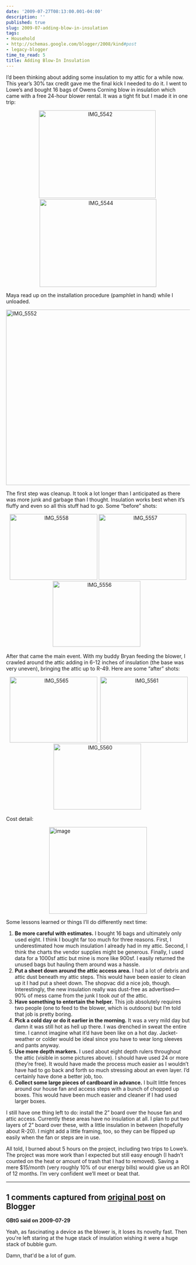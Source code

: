 ```yaml
---
date: '2009-07-27T08:13:00.001-04:00'
description: ''
published: true
slug: 2009-07-adding-blow-in-insulation
tags:
- Household
- http://schemas.google.com/blogger/2008/kind#post
- legacy-blogger
time_to_read: 5
title: Adding Blow-In Insulation
---
```


<p>I’d been thinking about adding some insulation to my attic for a while now. This year’s 30% tax credit gave me the final kick I needed to do it. I went to Lowe’s and bought 16 bags of Owens Corning blow in insulation which came with a free 24-hour blower rental. It was a tight fit but I made it in one trip:</p>  <p align="center"><a href="http://lh4.ggpht.com/_IKD9WtY5kxU/Sm2ZwkEwp5I/AAAAAAAAAa8/Yt5ezfp9zqw/s1600-h/IMG_5542%5B8%5D.jpg"><img alt="IMG_5542" border="0" height="240" src="http://lh5.ggpht.com/_IKD9WtY5kxU/Sm2ZxI3HrUI/AAAAAAAAAbA/XJEYysWVbjM/IMG_5542_thumb.jpg?imgmax=800" style="border-bottom: 0px; border-left: 0px; display: inline; margin-left: 0px; border-top: 0px; margin-right: 0px; border-right: 0px;" title="IMG_5542" width="320" /></a>&#160;<a href="http://lh5.ggpht.com/_IKD9WtY5kxU/Sm2Zx6tkrcI/AAAAAAAAAbE/SWKTZogmSCU/s1600-h/IMG_5544%5B5%5D.jpg"><img alt="IMG_5544" border="0" height="240" src="http://lh5.ggpht.com/_IKD9WtY5kxU/Sm2ZyqNNA3I/AAAAAAAAAbM/2xApX6WmS7k/IMG_5544_thumb.jpg?imgmax=800" style="border-bottom: 0px; border-left: 0px; display: inline; margin-left: 0px; border-top: 0px; margin-right: 0px; border-right: 0px;" title="IMG_5544" width="320" /></a> </p>  <p align="left">Maya read up on the installation procedure (pamphlet in hand) while I unloaded.</p>  <p></p>  <p><img alt="IMG_5552" border="0" height="480" src="http://lh3.ggpht.com/_IKD9WtY5kxU/Sm2Zy3QqymI/AAAAAAAAAbQ/TfuRafRBs38/IMG_5552%5B3%5D.jpg?imgmax=800" style="border-bottom: 0px; border-left: 0px; display: block; float: none; margin-left: auto; border-top: 0px; margin-right: auto; border-right: 0px;" title="IMG_5552" width="640" /> </p>  <p>The first step was cleanup. It took a lot longer than I anticipated as there was more junk and garbage than I thought. Insulation works best when it’s fluffy and even so all this stuff had to go. Some “before” shots:</p>  <p align="center"><a href="http://lh4.ggpht.com/_IKD9WtY5kxU/Sm2Zz-kXleI/AAAAAAAAAbU/iYYdY373kTI/s1600-h/IMG_5558%5B7%5D.jpg"><img alt="IMG_5558" border="0" height="180" src="http://lh6.ggpht.com/_IKD9WtY5kxU/Sm2Z0W6ztnI/AAAAAAAAAbY/RGwX4VI5f9o/IMG_5558_thumb.jpg?imgmax=800" style="border-bottom: 0px; border-left: 0px; display: inline; margin-left: 0px; border-top: 0px; margin-right: 0px; border-right: 0px;" title="IMG_5558" width="240" /></a> <a href="http://lh4.ggpht.com/_IKD9WtY5kxU/Sm2Z1ayJBDI/AAAAAAAAAbc/llKKk_cbbCE/s1600-h/IMG_5557%5B6%5D.jpg"><img alt="IMG_5557" border="0" height="180" src="http://lh6.ggpht.com/_IKD9WtY5kxU/Sm2Z19Cl-bI/AAAAAAAAAbg/GXzDvtbLZfE/IMG_5557_thumb.jpg?imgmax=800" style="border-bottom: 0px; border-left: 0px; display: inline; margin-left: 0px; border-top: 0px; margin-right: 0px; border-right: 0px;" title="IMG_5557" width="240" /></a> <a href="http://lh4.ggpht.com/_IKD9WtY5kxU/Sm2Z21CL6iI/AAAAAAAAAbk/uNgIxz423z4/s1600-h/IMG_5556%5B10%5D.jpg"><img alt="IMG_5556" border="0" height="180" src="http://lh3.ggpht.com/_IKD9WtY5kxU/Sm2Z3ezQIoI/AAAAAAAAAbo/vovEwBDLeXw/IMG_5556_thumb.jpg?imgmax=800" style="border-bottom: 0px; border-left: 0px; display: inline; margin-left: 0px; border-top: 0px; margin-right: 0px; border-right: 0px;" title="IMG_5556" width="240" /></a>&#160;&#160; </p>  <p></p>  <p></p>  <p></p>  <p></p>  <p>After that came the main event. With my buddy Bryan feeding the blower, I crawled around the attic adding in 6-12 inches of insulation (the base was very uneven), bringing the attic up to R-49. Here are some “after” shots:</p>  <p align="center">&#160;<a href="http://lh4.ggpht.com/_IKD9WtY5kxU/Sm2Z4dcFNnI/AAAAAAAAAbs/38-GfG9kmos/s1600-h/IMG_5565%5B5%5D.jpg"><img alt="IMG_5565" border="0" height="180" src="http://lh6.ggpht.com/_IKD9WtY5kxU/Sm2Z48-VlfI/AAAAAAAAAbw/_Ip8qa-ZUKM/IMG_5565_thumb.jpg?imgmax=800" style="border-bottom: 0px; border-left: 0px; display: inline; margin-left: 0px; border-top: 0px; margin-right: 0px; border-right: 0px;" title="IMG_5565" width="240" /></a>&#160; <a href="http://lh3.ggpht.com/_IKD9WtY5kxU/Sm2Z5YwM8nI/AAAAAAAAAb0/wa2GnBbkVJA/IMG_5561%5B5%5D.jpg?imgmax=800"><img alt="IMG_5561" border="0" height="180" src="http://lh6.ggpht.com/_IKD9WtY5kxU/Sm2Z6O5ci9I/AAAAAAAAAb8/Za38sbkP0XQ/IMG_5561_thumb.jpg?imgmax=800" style="border-bottom: 0px; border-left: 0px; display: inline; margin-left: 0px; border-top: 0px; margin-right: 0px; border-right: 0px;" title="IMG_5561" width="240" /></a> <a href="http://lh6.ggpht.com/_IKD9WtY5kxU/Sm2Z662J8pI/AAAAAAAAAcA/mhFODMNeDYQ/s1600-h/IMG_5560%5B9%5D.jpg"><img alt="IMG_5560" border="0" height="180" src="http://lh5.ggpht.com/_IKD9WtY5kxU/Sm2Z7XDid-I/AAAAAAAAAcE/j1bqFdHqtC4/IMG_5560_thumb.jpg?imgmax=800" style="border-bottom: 0px; border-left: 0px; display: inline; margin-left: 0px; border-top: 0px; margin-right: 0px; border-right: 0px;" title="IMG_5560" width="240" /></a>&#160; </p>  <p></p>  <p></p>  <p></p>  <p></p>  <p></p>  <p></p>  <p></p>  <p>Cost detail:</p>  <p><img alt="image" border="0" height="237" src="http://lh4.ggpht.com/_IKD9WtY5kxU/Sm2Z7h_0NgI/AAAAAAAAAcI/reffQWptHco/image%5B7%5D.png?imgmax=800" style="border-bottom: 0px; border-left: 0px; display: block; float: none; margin-left: auto; border-top: 0px; margin-right: auto; border-right: 0px;" title="image" width="268" /> </p>  <p>Some lessons learned or things I’ll do differently next time:</p>  <ol>   <li><strong>Be more careful with estimates.</strong> I bought 16 bags and ultimately only used eight. I think I bought far too much for three reasons. First, I underestimated how much insulation I already had in my attic. Second, I think the charts the vendor supplies might be generous. Finally, I used data for a 1000sf attic but mine is more like 900sf. I easily returned the unused bags but hauling them around was a hassle. </li>    <li><strong>Put a sheet down around the attic access area.</strong> I had a lot of debris and attic dust beneath my attic steps. This would have been easier to clean up it I had put a sheet down. The shopvac did a nice job, though. Interestingly, the new insulation really was dust-free as advertised—90% of mess came from the junk I took <em>out </em>of the attic.</li>    <li><strong>Have something to entertain the helper.</strong> This job absolutely requires two people (one to feed to the blower, which is outdoors) but I’m told that job is pretty boring. </li>    <li><strong>Pick a cold day or do it earlier in the morning.</strong> It was a very mild day but damn it was still hot as hell up there. I was drenched in sweat the entire time. I cannot imagine what it’d have been like on a hot day. Jacket-weather or colder would be ideal since you have to wear long sleeves and pants anyway.</li>    <li><strong>Use more depth markers.</strong> I used about eight depth rulers throughout the attic (visible in some pictures above). I should have used 24 or more (they’re free). It would have made the process much easier as I wouldn’t have had to go back and forth so much stressing about an even layer. I’d certainly have done a better job, too.</li>    <li><strong>Collect some large pieces of cardboard in advance.</strong> I built little fences around our house fan and access steps with a bunch of chopped up boxes. This would have been much easier and cleaner if I had used larger boxes.</li> </ol>  <p>I still have one thing left to do: install the 2” board over the house fan and attic access. Currently these areas have no insulation at all. I plan to put two layers of 2” board over these, with a little insulation in between (hopefully about R-20). I might add a little framing, too, so they can be flipped up easily when the fan or steps are in use.</p>  <p>All told, I burned about 5 hours on the project, including two trips to Lowe’s. The project was more work than I expected but still easy enough (I hadn’t counted on the heat or amount of trash that I had to removed). Saving a mere $15/month (very roughly 10% of our energy bills) would give us an ROI of 12 months. I’m very confident we’ll meet or beat that.</p>

---

## 1 comments captured from [original post](https://blog.wassupy.com/2009/07/adding-blow-in-insulation.html) on Blogger

**GBtG said on 2009-07-29**

Yeah, as fascinating a device as the blower is, it loses its novelty fast.  Then you're left staring at the huge stack of insulation wishing it were a huge stack of bubble gum.  

Damn, that'd be a lot of gum.

